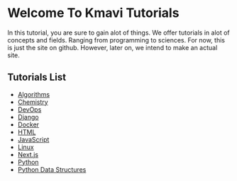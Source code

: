 # Welcome To Kmavi Tutorials

In this tutorial, you are sure to gain alot of things. We offer tutorials in
alot of concepts and fields. Ranging from programming to sciences. For now, this
is just the site on github. However, later on, we intend to make an actual site.

## Tutorials List

- [Algorithms](./algorithms/index.md)
- [Chemistry](./chemistry/index.md)
- [DevOps](./dev-ops/index.md)
- [Django](./web/backend/python/django/index.md)
- [Docker](./docker/index.md)
- [HTML](./programming-languages/html/index.md)
- [JavaScript](./programming-languages/javascript/index.md)
- [Linux](./linux/index.md)
- [Next.js](./web/frontend/js/next/next/index.md)
- [Python](./programming-languages/python/index.md)
- [Python Data Structures](./data-structures/python/index.md)
